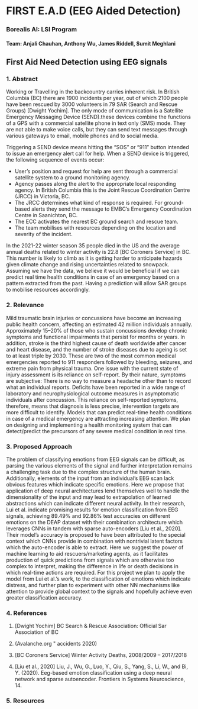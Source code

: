 # FIRST E.A.D (EEG Aided Detection)

### Borealis AI: LSI Program

#### Team: Anjali Chauhan, Anthony Wu, James Riddell, Sumit Meghlani

## First Aid Need Detection using EEG signals

### 1. Abstract

Working or Travelling in the backcountry carries inherent risk. In British Columbia (BC) there are 1900 incidents per year, out of which 2100 people have been rescued by 3000 volunteers in 79 SAR (Search and Rescue Groups) [Dwight Yochim]. The only mode of communication is a Satellite Emergency Messaging Device (SEND).these devices combine the functions of a GPS with a commercial satellite phone in text only (SMS) mode. They are not able to make voice calls, but they can send text messages through various gateways to email, mobile phones and to social media.
 
Triggering a SEND device means hitting the “SOS” or “911” button intended to issue an emergency alert call for help. When a SEND device is triggered, the following sequence of events occur:

- User’s position and request for help are sent through a commercial satellite system to a ground monitoring agency.
- Agency passes along the alert to the appropriate local responding agency. In British Columbia this is the Joint Rescue Coordination Centre (JRCC) in Victoria, BC.
- The JRCC determines what kind of response is required. For ground-based alerts they send the message to EMBC’s Emergency Coordination Centre in Saanichton, BC.
- The ECC activates the nearest BC ground search and rescue team.
- The team mobilises with resources depending on the location and severity of the incident.

In the 2021-22 winter season 35 people died in the US and the average annual deaths related to winter activity is 22.8 [BC Coroners Service] in BC. This number is likely to climb as it is getting harder to anticipate hazards given climate change and rising uncertainties related to snowpack. Assuming we have the data, we believe it would be beneficial if we can predict real time health conditions in case of an emergency based on a pattern extracted from the past. Having a prediction will allow SAR groups to mobilise resources accordingly.

### 2. Relevance

Mild traumatic brain injuries or concussions have become an increasing public health concern, affecting an estimated 42 million individuals annually. Approximately 15–20% of those who sustain concussions develop chronic symptoms and functional impairments that persist for months or years. 
In addition, stroke is the third highest cause of death worldwide after cancer and heart disease, and the number of stroke diseases due to ageing is set to at least triple by 2030. These are two of the most common medical emergencies reported to 911 responders followed by bleeding, seizures, and extreme pain from physical trauma. One issue with the current state of injury assessment is its reliance on self-report. By their nature, symptoms are subjective: There is no way to measure a headache other than to record what an individual reports. Deficits have been reported in a wide range of laboratory and neurophysiological outcome measures in asymptomatic individuals after concussion. This reliance on self-reported symptoms, therefore, means that diagnosis is less precise, intervention targets are more difficult to identify. Models that can predict real-time health conditions in case of a medical emergency are attracting increasing attention. We plan on designing and implementing a health monitoring system that can detect/predict the precursors of any severe medical condition in real time.

### 3. Proposed Approach

The problem of classifying emotions from EEG signals can be difficult, as parsing the various elements of the signal and further interpretation remains a challenging task due to the complex structure of the human brain. Additionally, elements of the input from an individual’s EEG scan lack obvious features which indicate specific emotions. Here we propose that application of deep neural architectures lend themselves well to handle the dimensionality of the input and may lead to extrapolation of learned abstractions which can indicate different neural activity. In their research, Lui et al. indicate promising results for emotion classification from EEG signals, achieving 89.49% and 92.86% test accuracies on different emotions on the DEAP dataset with their combination architecture which leverages CNNs in tandem with sparse auto-encoders [Liu et al., 2020]. Their model’s accuracy is proposed to have been attributed to the special context which CNNs provide in combination with nontrivial latent factors which the auto-encoder is able to extract. Here we suggest the power of machine learning to aid rescuers/marketing agents, as it facilitates production of quick predictions from signals which are otherwise too complex to interpret, making the difference in life or death decisions in which real-time actions are required. For this project we plan to apply the model from Lui et al.’s work, to the classification of emotions which indicate distress, and further plan to experiment with other NN mechanisms like attention to provide global context to the signals and hopefully achieve even greater classification accuracy.

### 4. References

1. [Dwight Yochim] BC Search & Rescue Association: Official Sar Association of BC

2. (Avalanche.org " accidents 2020)

3. [BC Coroners Service] Winter Activity Deaths, 2008/2009 – 2017/2018

4. [Liu et al., 2020] Liu, J., Wu, G., Luo, Y., Qiu, S., Yang, S., Li, W., and Bi, Y. (2020). Eeg-based emotion classification using a deep neural network and
sparse autoencoder. Frontiers in Systems Neuroscience, 14.


### 5. Resources


